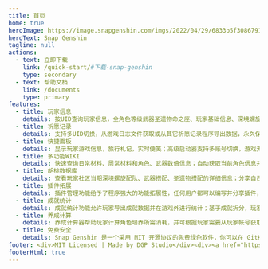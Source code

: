 ```yaml
---
title: 首页
home: true
heroImage: https://image.snapgenshin.com/imgs/2022/04/29/6833b5f3086791db.png
heroText: Snap Genshin
tagline: null
actions:
  - text: 立即下载
    link: /quick-start/#下载-snap-genshin
    type: secondary
  - text: 帮助文档
    link: /documents
    type: primary
features:
  - title: 玩家信息
    details: 按UID查询玩家信息，全角色等级武器圣遗物命之座、玩家基础信息、深境螺旋信息
  - title: 祈愿记录
    details: 支持多UID切换，从游戏日志文件获取或从其它祈愿记录程序导出数据，永久保留玩家的祈愿记录
  - title: 快捷面板
    details: 显示玩家游戏信息，旅行札记，实时便笺；高级启动器支持多账号切换，游戏无边框与窗口化，解锁FPS；自动领取签到奖励
  - title: 多功能WIKI
    details: 快速查询日常材料、周常材料和角色、武器数值信息；自动获取当前角色信息并计算养成成本
  - title: 胡桃数据库
    details: 查看玩家社区当期深境螺旋配队、武器搭配、圣遗物搭配的详细信息；分享自己的深境螺旋阵容配置
  - title: 插件拓展
    details: 插件管理功能给予了程序强大的功能拓展性，任何用户都可以编写并分享插件，为程序带来更多自定义功能
  - title: 成就统计
    details: 成就统计功能允许玩家导出成就数据并在游戏外进行统计；基于成就拆分，玩家可以对隐藏成就的阶段性目标进行管理
  - title: 养成计算
    details: 养成计算器帮助玩家计算角色培养所需消耗，并可根据玩家需要从玩家帐号获取当前的角色基础信息
  - title: 免费安全
    details: Snap Genshin 是一个采用 MIT 开源协议的免费绿色软件，你可以在 GitHub 审阅我们的代码
footer: <div>MIT Licensed | Made by DGP Studio</div><div><a href="https://beian.miit.gov.cn" target="_blank">辽ICP备2022000967号</a></div>
footerHtml: true
---
```

